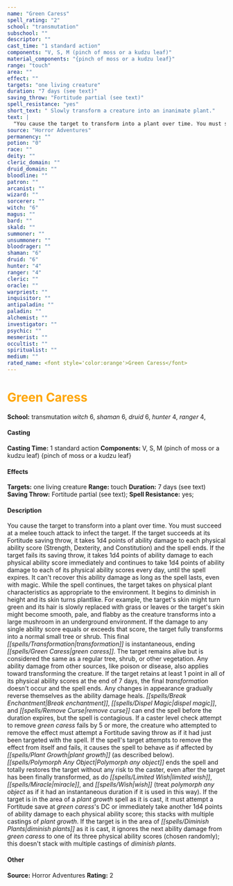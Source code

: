 ```yaml
---
name: "Green Caress"
spell_rating: "2"
school: "transmutation"
subschool: ""
descriptor: ""
cast_time: "1 standard action"
components: "V, S, M (pinch of moss or a kudzu leaf)"
material_components: "{pinch of moss or a kudzu leaf}"
range: "touch"
area: ""
effect: ""
targets: "one living creature"
duration: "7 days (see text)"
saving_throw: "Fortitude partial (see text)"
spell_resistance: "yes"
short_text: " Slowly transform a creature into an inanimate plant."
text: |
  "You cause the target to transform into a plant over time. You must succeed at a melee touch attack to infect the target. If the target succeeds at its Fortitude saving throw, it takes 1d4 points of ability damage to each physical ability score (Strength, Dexterity, and Constitution) and the spell ends. If the target fails its saving throw, it takes 1d4 points of ability damage to each physical ability score immediately and continues to take 1d4 points of ability damage to each of its physical ability scores every day, until the spell expires. It can't recover this ability damage as long as the spell lasts, even with magic. While the spell continues, the target takes on physical plant characteristics as appropriate to the environment. It begins to diminish in height and its skin turns plantlike. For example, the target's skin might turn _green_ and its hair is slowly replaced with grass or leaves or the target's skin might become smooth, pale, and flabby as the creature transforms into a large mushroom in an underground environment. If the damage to any single ability score equals or exceeds that score, the target fully transforms into a normal small tree or shrub. This final transformation is instantaneous, ending _green_ caress_. The target remains alive but is considered the same as a regular tree, shrub, or other vegetation. Any ability damage from other sources, like poison or disease, also applies toward transforming the creature. If the target retains at least 1 point in all of its physical ability scores at the end of 7 days, the final transformation doesn't occur and the spell ends. Any changes in appearance gradually reverse themselves as the ability damage heals. _Break enchantment_, _dispel magic_, and _remove curse_ can end the spell before the duration expires, but the spell is contagious. If a caster level check attempt to remove _green_ caress_ fails by 5 or more, the creature who attempted to remove the effect must attempt a Fortitude saving throw as if it had just been targeted with the spell. If the spell's target attempts to remove the effect from itself and fails, it causes the spell to behave as if affected by _plant growth_ (as described below). _Polymorph any object_ ends the spell and totally restores the target without any risk to the caster, even after the target has been finally transformed, as do _limited _wish_, _miracle_, and _wish_ (treat _polymorph any object_ as if it had an instantaneous duration if it is used in this way). If the target is in the area of a _plant growth_ spell as it is cast, it must attempt a Fortitude save at _green_ caress_'s DC or immediately take another 1d4 points of ability damage to each physical ability score; this stacks with multiple castings of _plant growth_. If the target is in the area of _diminish plants_ as it is cast, it ignores the next ability damage from _green_ caress_ to one of its three physical ability scores (chosen randomly); this doesn't stack with multiple castings of _diminish plants_."
source: "Horror Adventures"
permanency: ""
potion: "0"
race: ""
deity: ""
cleric_domain: ""
druid_domain: ""
bloodline: ""
patron: ""
arcanist: ""
wizard: ""
sorcerer: ""
witch: "6"
magus: ""
bard: ""
skald: ""
summoner: ""
unsummoner: ""
bloodrager: ""
shaman: "6"
druid: "6"
hunter: "4"
ranger: "4"
cleric: ""
oracle: ""
warpriest: ""
inquisitor: ""
antipaladin: ""
paladin: ""
alchemist: ""
investigator: ""
psychic: ""
mesmerist: ""
occultist: ""
spiritualist: ""
medium: ""
rated_name: <font style='color:orange'>Green Caress</font>
---
```


# <font style='color:orange'>Green Caress</font> 
**School:** transmutation 
_witch_ 6, _shaman_ 6, _druid_ 6, _hunter_ 4, _ranger_ 4, 
#### Casting
**Casting Time:** 1 standard action
 **Components:** V, S, M (pinch of moss or a kudzu leaf) {pinch of moss or a kudzu leaf}
 #### Effects
**Targets:** one living creature
**Range:** touch
**Duration:** 7 days (see text)
**Saving Throw:** Fortitude partial (see text); **Spell Resistance:** yes; 
 #### Description
You cause the target to transform into a plant over time. You must succeed at a melee touch attack to infect the target. If the target succeeds at its Fortitude saving throw, it takes 1d4 points of ability damage to each physical ability score (Strength, Dexterity, and Constitution) and the spell ends. If the target fails its saving throw, it takes 1d4 points of ability damage to each physical ability score immediately and continues to take 1d4 points of ability damage to each of its physical ability scores every day, until the spell expires. It can't recover this ability damage as long as the spell lasts, even with magic. While the spell continues, the target takes on physical plant characteristics as appropriate to the environment. It begins to diminish in height and its skin turns plantlike. For example, the target's skin might turn green and its hair is slowly replaced with grass or leaves or the target's skin might become smooth, pale, and flabby as the creature transforms into a large mushroom in an underground environment. If the damage to any single ability score equals or exceeds that score, the target fully transforms into a normal small tree or shrub. This final _[[spells/Transformation|transformation]]_ is instantaneous, ending _[[spells/Green Caress|green caress]]_. The target remains alive but is considered the same as a regular tree, shrub, or other vegetation. Any ability damage from other sources, like poison or disease, also applies toward transforming the creature. If the target retains at least 1 point in all of its physical ability scores at the end of 7 days, the final _transformation_ doesn't occur and the spell ends. Any changes in appearance gradually reverse themselves as the ability damage heals. _[[spells/Break Enchantment|Break enchantment]]_, _[[spells/Dispel Magic|dispel magic]]_, and _[[spells/Remove Curse|remove curse]]_ can end the spell before the duration expires, but the spell is contagious. If a caster level check attempt to remove _green caress_ fails by 5 or more, the creature who attempted to remove the effect must attempt a Fortitude saving throw as if it had just been targeted with the spell. If the spell's target attempts to remove the effect from itself and fails, it causes the spell to behave as if affected by _[[spells/Plant Growth|plant growth]]_ (as described below). _[[spells/Polymorph Any Object|Polymorph any object]]_ ends the spell and totally restores the target without any risk to the caster, even after the target has been finally transformed, as do _[[spells/Limited Wish|limited wish]]_, _[[spells/Miracle|miracle]]_, and _[[spells/Wish|wish]]_ (treat _polymorph any object_ as if it had an instantaneous duration if it is used in this way). If the target is in the area of a _plant growth_ spell as it is cast, it must attempt a Fortitude save at _green caress_'s DC or immediately take another 1d4 points of ability damage to each physical ability score; this stacks with multiple castings of _plant growth_. If the target is in the area of _[[spells/Diminish Plants|diminish plants]]_ as it is cast, it ignores the next ability damage from _green caress_ to one of its three physical ability scores (chosen randomly); this doesn't stack with multiple castings of _diminish plants_.

 #### Other
**Source:** Horror Adventures
**Rating:** 2
